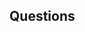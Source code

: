 ## Questions
<question source="labguidepage002DOmZy2yM" />
<question source="labguidepage002AMeDZQW4" />
<question source="labguidepage0022yQhT7bC" />

<grouped-questions source="labguidepage002gY9GLgGP" />
